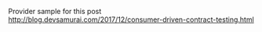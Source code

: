 Provider sample for this post http://blog.devsamurai.com/2017/12/consumer-driven-contract-testing.html
